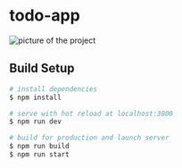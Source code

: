 # todo-app

![picture of the project](https://github.com/Aleksey-hub-z/Todo-Nuxt/blob/main/image/project.jpg)


## Build Setup

```bash
# install dependencies
$ npm install

# serve with hot reload at localhost:3000
$ npm run dev

# build for production and launch server
$ npm run build
$ npm run start


